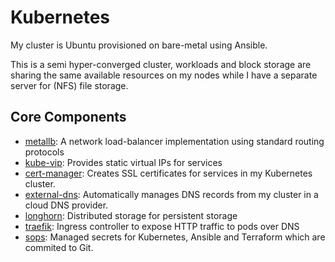 # Kubernetes

My cluster is Ubuntu provisioned on bare-metal using Ansible.

This is a semi hyper-converged cluster, workloads and block storage are sharing the same available resources on my nodes while I have a separate server for (NFS) file storage.

## Core Components

- [metallb](https://github.com/metallb/metallb): A network load-balancer implementation using standard routing protocols
- [kube-vip](https://github.com/kube-vip/kube-vip): Provides static virtual IPs for services
- [cert-manager](https://github.com/cert-manager/cert-manager): Creates SSL certificates for services in my Kubernetes cluster.
- [external-dns](https://github.com/kubernetes-sigs/external-dns): Automatically manages DNS records from my cluster in a cloud DNS provider.
- [longhorn](https://github.com/longhorn/longhorn): Distributed storage for persistent storage
- [traefik](https://github.com/traefik/traefik): Ingress controller to expose HTTP traffic to pods over DNS
- [sops](https://toolkit.fluxcd.io/guides/mozilla-sops/): Managed secrets for Kubernetes, Ansible and Terraform which are commited to Git.
